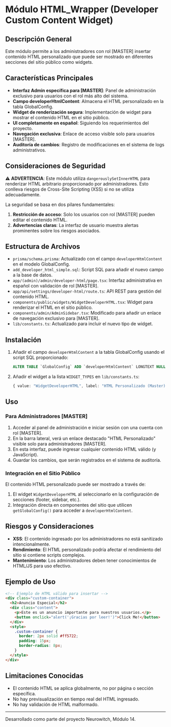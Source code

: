 # Módulo HTML_Wrapper (Developer Custom Content Widget)

## Descripción General
Este módulo permite a los administradores con rol [MASTER] insertar contenido HTML personalizado que puede ser mostrado en diferentes secciones del sitio público como widgets.

## Características Principales

- **Interfaz Admin específica para [MASTER]**: Panel de administración exclusivo para usuarios con el rol más alto del sistema.
- **Campo developerHtmlContent**: Almacena el HTML personalizado en la tabla GlobalConfig.
- **Widget de renderización segura**: Implementación de widget para mostrar el contenido HTML en el sitio público.
- **UI completamente en español**: Siguiendo los requerimientos del proyecto.
- **Navegación exclusiva**: Enlace de acceso visible solo para usuarios [MASTER].
- **Auditoría de cambios**: Registro de modificaciones en el sistema de logs administrativos.

## Consideraciones de Seguridad

⚠️ **ADVERTENCIA**: Este módulo utiliza `dangerouslySetInnerHTML` para renderizar HTML arbitrario proporcionado por administradores. Esto conlleva riesgos de Cross-Site Scripting (XSS) si no se utiliza adecuadamente.

La seguridad se basa en dos pilares fundamentales:

1. **Restricción de acceso**: Solo los usuarios con rol [MASTER] pueden editar el contenido HTML.
2. **Advertencias claras**: La interfaz de usuario muestra alertas prominentes sobre los riesgos asociados.

## Estructura de Archivos

- `prisma/schema.prisma`: Actualizado con el campo `developerHtmlContent` en el modelo GlobalConfig.
- `add_developer_html_simple.sql`: Script SQL para añadir el nuevo campo a la base de datos.
- `app/(admin)/admin/developer-html/page.tsx`: Interfaz administrativa en español con validación de rol [MASTER].
- `app/api/settings/developer-html/route.ts`: API REST para gestión del contenido HTML.
- `components/public/widgets/WidgetDeveloperHTML.tsx`: Widget para renderizar el HTML en el sitio público.
- `components/admin/AdminSidebar.tsx`: Modificado para añadir un enlace de navegación exclusivo para [MASTER].
- `lib/constants.ts`: Actualizado para incluir el nuevo tipo de widget.

## Instalación

1. Añadir el campo `developerHtmlContent` a la tabla GlobalConfig usando el script SQL proporcionado:
   ```sql
   ALTER TABLE `GlobalConfig` ADD `developerHtmlContent` LONGTEXT NULL;
   ```

2. Añadir el widget a la lista `WIDGET_TYPES` en `lib/constants.ts`:
   ```typescript
   { value: "WidgetDeveloperHTML", label: "HTML Personalizado (Master)" }
   ```

## Uso

### Para Administradores [MASTER]

1. Acceder al panel de administración e iniciar sesión con una cuenta con rol [MASTER].
2. En la barra lateral, verá un enlace destacado "HTML Personalizado" visible solo para administradores [MASTER].
3. En esta interfaz, puede ingresar cualquier contenido HTML válido (y JavaScript).
4. Guardar los cambios, que serán registrados en el sistema de auditoría.

### Integración en el Sitio Público

El contenido HTML personalizado puede ser mostrado a través de:

1. El widget `WidgetDeveloperHTML` al seleccionarlo en la configuración de secciones (footer, sidebar, etc.).
2. Integración directa en componentes del sitio que utilicen `getGlobalConfig()` para acceder a `developerHtmlContent`.

## Riesgos y Consideraciones

- **XSS**: El contenido ingresado por los administradores no está sanitizado intencionalmente.
- **Rendimiento**: El HTML personalizado podría afectar el rendimiento del sitio si contiene scripts complejos.
- **Mantenimiento**: Los administradores deben tener conocimientos de HTML/JS para uso efectivo.

## Ejemplo de Uso

```html
<!-- Ejemplo de HTML válido para insertar -->
<div class="custom-container">
  <h2>Anuncio Especial</h2>
  <div class="content">
    <p>Este es un anuncio importante para nuestros usuarios.</p>
    <button onclick="alert('¡Gracias por leer!')">Click Me!</button>
  </div>
  <style>
    .custom-container {
      border: 2px solid #ff5722;
      padding: 15px;
      border-radius: 8px;
    }
  </style>
</div>
```

## Limitaciones Conocidas

- El contenido HTML se aplica globalmente, no por página o sección específica.
- No hay previsualización en tiempo real del HTML ingresado.
- No hay validación de HTML malformado.

---

Desarrollado como parte del proyecto Neurowitch, Módulo 14.
